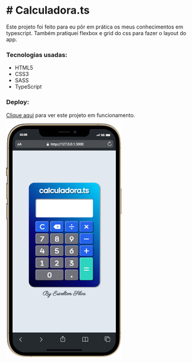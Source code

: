 <h1># Calculadora.ts</h1>

<p>Este projeto foi feito para eu pôr em prática os meus conhecimentos em typescript. Também pratiquei flexbox e grid do css para fazer o layout do app.</p>

<h3>Tecnologias usadas:</h3>
<ul>
  <li>HTML5</li>
  <li>CSS3</li>
  <li>SASS</li>
  <li>TypeScript</li>
</ul>

<h3>Deploy:</h3>
<p>
  <a href="https://codepen.io/eriveltondasilva/pen/gOBXNBR">Clique aqui</a>
  para ver este projeto em funcionamento.
</p>

<img src="calculadora.png" alt="calculadora">